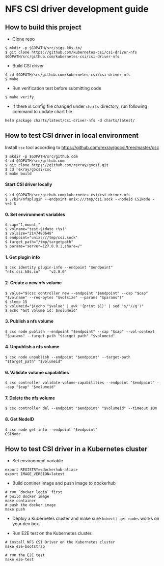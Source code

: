 # NFS CSI driver development guide

## How to build this project
 - Clone repo
```console
$ mkdir -p $GOPATH/src/sigs.k8s.io/
$ git clone https://github.com/kubernetes-csi/csi-driver-nfs $GOPATH/src/github.com/kubernetes-csi/csi-driver-nfs
```

 - Build CSI driver
```console
$ cd $GOPATH/src/github.com/kubernetes-csi/csi-driver-nfs
$ make
```

 - Run verification test before submitting code
```console
$ make verify
```

 - If there is config file changed under `charts` directory, run following command to update chart file
```console
helm package charts/latest/csi-driver-nfs -d charts/latest/
```

## How to test CSI driver in local environment

Install `csc` tool according to https://github.com/rexray/gocsi/tree/master/csc
```console
$ mkdir -p $GOPATH/src/github.com
$ cd $GOPATH/src/github.com
$ git clone https://github.com/rexray/gocsi.git
$ cd rexray/gocsi/csc
$ make build
```

#### Start CSI driver locally
```console
$ cd $GOPATH/src/github.com/kubernetes-csi/csi-driver-nfs
$ ./bin/nfsplugin --endpoint unix:///tmp/csi.sock --nodeid CSINode -v=5 &
```

#### 0. Set environment variables
```console
$ cap="1,mount,"
$ volname="test-$(date +%s)"
$ volsize="2147483648"
$ endpoint="unix:///tmp/csi.sock"
$ target_path="/tmp/targetpath"
$ params="server=127.0.0.1,share=/"
```

#### 1. Get plugin info
```console
$ csc identity plugin-info --endpoint "$endpoint"
"nfs.csi.k8s.io"    "v2.0.0"
```

#### 2. Create a new nfs volume
```console
$ value="$(csc controller new --endpoint "$endpoint" --cap "$cap" "$volname" --req-bytes "$volsize" --params "$params")"
$ sleep 15
$ volumeid="$(echo "$value" | awk '{print $1}' | sed 's/"//g')"
$ echo "Got volume id: $volumeid"
```

#### 3. Publish a nfs volume
```
$ csc node publish --endpoint "$endpoint" --cap "$cap" --vol-context "$params" --target-path "$target_path" "$volumeid"
```

#### 4. Unpublish a nfs volume
```console
$ csc node unpublish --endpoint "$endpoint" --target-path "$target_path" "$volumeid"
```

#### 6. Validate volume capabilities
```console
$ csc controller validate-volume-capabilities --endpoint "$endpoint" --cap "$cap" "$volumeid"
```

#### 7. Delete the nfs volume
```console
$ csc controller del --endpoint "$endpoint" "$volumeid" --timeout 10m
```

#### 8. Get NodeID
```console
$ csc node get-info --endpoint "$endpoint"
CSINode
```

## How to test CSI driver in a Kubernetes cluster
- Set environment variable
```console
export REGISTRY=<dockerhub-alias>
export IMAGE_VERSION=latest
```

- Build continer image and push image to dockerhub
```console
# run `docker login` first
# build docker image
make container
# push the docker image
make push
```

- Deploy a Kubernetes cluster and make sure `kubectl get nodes` works on your dev box.

- Run E2E test on the Kubernetes cluster.

```console
# install NFS CSI Driver on the Kubernetes cluster
make e2e-bootstrap

# run the E2E test
make e2e-test
```
